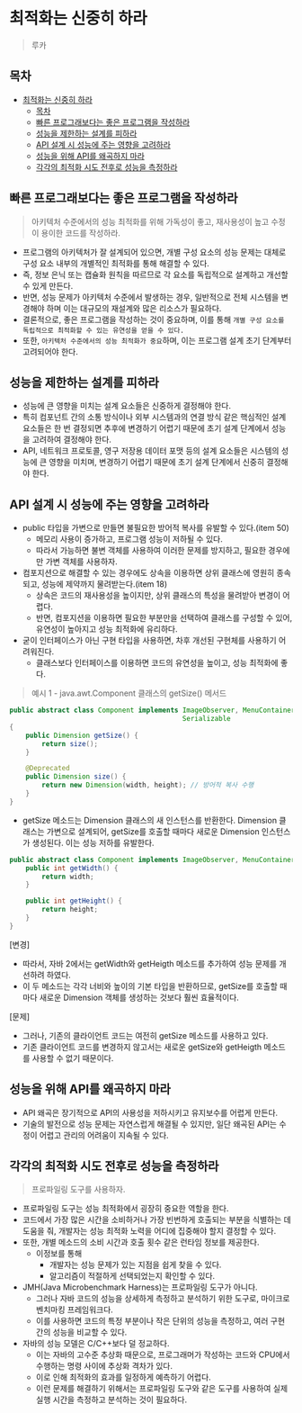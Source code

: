 # 최적화는 신중히 하라

> 루카

## 목차

- [최적화는 신중히 하라](#최적화는-신중히-하라)
  - [목차](#목차)
  - [빠른 프로그래보다는 좋은 프로그램을 작성하라](#빠른-프로그래보다는-좋은-프로그램을-작성하라)
  - [성능을 제한하는 설계를 피하라](#성능을-제한하는-설계를-피하라)
  - [API 설계 시 성능에 주는 영향을 고려하라](#api-설계-시-성능에-주는-영향을-고려하라)
  - [성능을 위해 API를 왜곡하지 마라](#성능을-위해-api를-왜곡하지-마라)
  - [각각의 최적화 시도 전후로 성능을 측정하라](#각각의-최적화-시도-전후로-성능을-측정하라)

## 빠른 프로그래보다는 좋은 프로그램을 작성하라

> 아키텍처 수준에서의 성능 최적화를 위해 가독성이 좋고, 재사용성이 높고 수정이 용이한 코드를 작성하라.

- 프로그램의 아키텍처가 잘 설계되어 있으면, 개별 구성 요소의 성능 문제는 대체로 구성 요소 내부의 개별적인 최적화를 통해 해결할 수 있다.
- 즉, 정보 은닉 또는 캡슐화 원칙을 따르므로 각 요소를 독립적으로 설계하고 개선할 수 있게 만든다.
- 반면, 성능 문제가 아키텍처 수준에서 발생하는 경우, 일반적으로 전체 시스템을 변경해야 하며 이는 대규모의 재설계와 많은 리소스가 필요하다.
- 결론적으로, 좋은 프로그램을 작성하는 것이 중요하며, 이를 통해 `개별 구성 요소를 독립적으로 최적화할 수 있는 유연성을 얻을 수 있다.`
- 또한, `아키텍처 수준에서의 성능 최적화가 중요`하며, 이는 프로그램 설계 초기 단계부터 고려되어야 한다.

## 성능을 제한하는 설계를 피하라

- 성능에 큰 영향을 미치는 설계 요소들은 신중하게 결정해야 한다.
- 특히 컴포넌트 간의 소통 방식이나 외부 시스템과의 연결 방식 같은 핵심적인 설계 요소들은 한 번 결정되면 추후에 변경하기 어렵기 때문에 초기 설계 단계에서 성능을 고려하여 결정해야 한다.
- API, 네트워크 프로토콜, 영구 저장용 데이터 포맷 등의 설계 요소들은 시스템의 성능에 큰 영향을 미치며, 변경하기 어렵기 때문에 초기 설계 단계에서 신중히 결정해야 한다.

## API 설계 시 성능에 주는 영향을 고려하라

- public 타입을 가변으로 만들면 불필요한 방어적 복사를 유발할 수 있다.(item 50)
  - 메모리 사용이 증가하고, 프로그램 성능이 저하될 수 있다.
  - 따라서 가능하면 불변 객체를 사용하여 이러한 문제를 방지하고, 필요한 경우에만 가변 객체를 사용하자.
- 컴포지션으로 해결할 수 있는 경우에도 상속을 이용하면 상위 클래스에 영원히 종속되고, 성능에 제약까지 물려받는다.(item 18)
  - 상속은 코드의 재사용성을 높이지만, 상위 클래스의 특성을 물려받아 변경이 어렵다.
  - 반면, 컴포지션을 이용하면 필요한 부분만을 선택하여 클래스를 구성할 수 있어, 유연성이 높아지고 성능 최적화에 유리하다.
- 굳이 인터페이스가 아닌 구현 타입을 사용하면, 차후 개선된 구현체를 사용하기 어려워진다.
  - 클래스보다 인터페이스를 이용하면 코드의 유연성을 높이고, 성능 최적화에 좋다.

> 예시 1 - java.awt.Component 클래스의 getSize() 메서드

```java
public abstract class Component implements ImageObserver, MenuContainer,
                                           Serializable
{
    public Dimension getSize() {
        return size();
    }

    @Deprecated
    public Dimension size() {
        return new Dimension(width, height); // 방어적 복사 수행 
    }
}
```

- getSize 메소드는 Dimension 클래스의 새 인스턴스를 반환한다. Dimension 클래스는 가변으로 설계되어, getSize를 호출할 때마다 새로운 Dimension 인스턴스가 생성된다. 이는 성능 저하를 유발한다.

```java
public abstract class Component implements ImageObserver, MenuContainer, Serializable {
    public int getWidth() {
        return width;
    }

    public int getHeight() {
        return height;
    }
}
```

[변경]

- 따라서, 자바 2에서는 getWidth와 getHeigth 메소드를 추가하여 성능 문제를 개선하려 하였다.
- 이 두 메소드는 각각 너비와 높이의 기본 타입을 반환하므로, getSize를 호출할 때마다 새로운 Dimension 객체를 생성하는 것보다 훨씬 효율적이다.

[문제]

- 그러나, 기존의 클라이언트 코드는 여전히 getSize 메소드를 사용하고 있다.
- 기존 클라이언트 코드를 변경하지 않고서는 새로운 getSize와 getHeigth 메소드를 사용할 수 없기 때문이다.

## 성능을 위해 API를 왜곡하지 마라

- API 왜곡은 장기적으로 API의 사용성을 저하시키고 유지보수를 어렵게 만든다.
- 기술의 발전으로 성능 문제는 자연스럽게 해결될 수 있지만, 일단 왜곡된 API는 수정이 어렵고 관리의 어려움이 지속될 수 있다.

## 각각의 최적화 시도 전후로 성능을 측정하라

> 프로파일링 도구를 사용하자.

- 프로파일링 도구는 성능 최적화에서 굉장히 중요한 역할을 한다.
- 코드에서 가장 많은 시간을 소비하거나 가장 빈번하게 호출되는 부분을 식별하는 데 도움을 줘, 개발자는 성능 최적화 노력을 어디에 집중해야 할지 결정할 수 있다.
- 또한, 개별 메소드의 소비 시간과 호출 횟수 같은 런타임 정보를 제공한다.
  - 이정보를 통해
    - 개발자는 성능 문제가 있는 지점을 쉽게 찾을 수 있다.
    - 알고리즘이 적절하게 선택되었는지 확인할 수 있다.
- JMH(Java Microbenchmark Harness)는 프로파일링 도구가 아니다.
  - 그러나 자바 코드의 성능을 상세하게 측정하고 분석하기 위한 도구로, 마이크로 벤치마킹 프레임워크다.
  - 이를 사용하면 코드의 특정 부분이나 작은 단위의 성능을 측정하고, 여러 구현 간의 성능을 비교할 수 있다.
- 자바의 성능 모델은 C/C++보다 덜 정교하다.
  - 이는 자바의 고수준 추상화 때문으로, 프로그래머가 작성하는 코드와 CPU에서 수행하는 명령 사이에 추상화 격차가 있다.
  - 이로 인해 최적화의 효과를 일정하게 예측하기 어렵다.
  - 이런 문제를 해결하기 위해서는 프로파일링 도구와 같은 도구를 사용하여 실제 실행 시간을 측정하고 분석하는 것이 필요하다.
